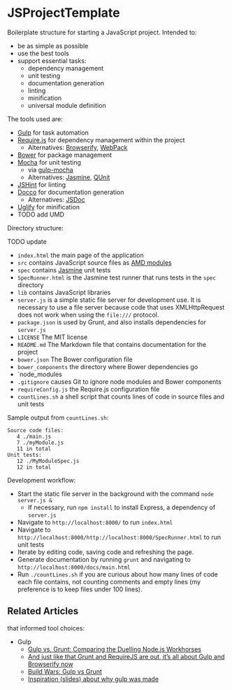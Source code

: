 JSProjectTemplate
=================

Boilerplate structure for starting a JavaScript project. Intended to:

 * be as simple as possible
 * use the best tools
 * support essential tasks:
   * dependency management
   * unit testing
   * documentation generation
   * linting
   * minification
   * universal module definition

The tools used are:

 * [Gulp](http://gulpjs.com/) for task automation
 * [Require.js](http://requirejs.org/) for dependency management within the project
   * Alternatives: [Browserify](http://browserify.org/), [WebPack](http://webpack.github.io/)
 * [Bower](http://bower.io/) for package management
 * [Mocha](http://visionmedia.github.io/mocha/) for unit testing
   * via [gulp-mocha](https://www.npmjs.org/package/gulp-mocha)
   * Alternatives: [Jasmine](http://jasmine.github.io/2.0/introduction.html), [QUnit](https://qunitjs.com/)
 * [JSHint](http://www.jshint.com/) for linting
 * [Docco](http://jashkenas.github.io/docco/) for documentation generation
   * Alternatives: [JSDoc](https://github.com/jsdoc3/jsdoc)
 * [Uglify](https://github.com/mishoo/UglifyJS) for minification
 * TODO add UMD

Directory structure:

TODO update
 * `index.html` the main page of the application
 * `src` contains JavaScript source files as [AMD modules](http://requirejs.org/)
 * `spec` contains [Jasmine](http://jasmine.github.io/) unit tests
 * `SpecRunner.html` is the Jasmine test runner that runs tests in the `spec` directory
 * `lib` contains JavaScript libraries
 * `server.js` is a simple static file server for development use. It is necessary to use a file server because code that uses XMLHttpRequest does not work when using the `file:///` protocol.
 * `package.json` is used by Grunt, and also installs dependencies for `server.js`
 * `LICENSE` The MIT license
 * `README.md` The Markdown file that contains documentation for the project
 * `bower.json` The Bower configuration file
 * `bower_components` the directory where Bower dependencies go
 * `node_modules
 * `.gitignore` causes Git to ignore node modules and Bower components
 * `requireConfig.js` the Require.js configuration file
 * `countLines.sh` a shell script that counts lines of code in source files and unit tests

Sample output from `countLines.sh`:

    Source code files:
       4 ./main.js
       7 ./myModule.js
       11 in total
    Unit tests:
       12 ./MyModuleSpec.js
       12 in total

Development workflow:

 * Start the static file server in the background with the command `node server.js &`
   * If necessary, run `npm install` to install Express, a dependency of `server.js`
 * Navigate to `http://localhost:8000/` to run `index.html`
 * Navigate to `http://localhost:8000/http://localhost:8000/SpecRunner.html` to run unit tests
 * Iterate by editing code, saving code and refreshing the page.
 * Generate documentation by running `grunt` and navigating to `http://localhost:8000/docs/main.html`
 * Run `./countLines.sh` if you are curious about how many lines of code each file contains, not counting comments and empty lines (my preference is to keep files under 100 lines).

## Related Articles

that informed tool choices:

 * Gulp
   * [Gulp vs. Grunt: Comparing the Duelling Node.js Workhorses](http://unobfuscated.blogspot.com/2014/01/gulp-vs-grunt-comparing-duelling-nodejs.html)
   * [And just like that Grunt and RequireJS are out, it’s all about Gulp and Browserify now](http://www.100percentjs.com/just-like-grunt-gulp-browserify-now/)
   * [Build Wars: Gulp vs Grunt](http://markdalgleish.github.io/presentation-build-wars-gulp-vs-grunt/)
   * [Inspiration (slides) about why gulp was made](http://slides.com/contra/gulp)



